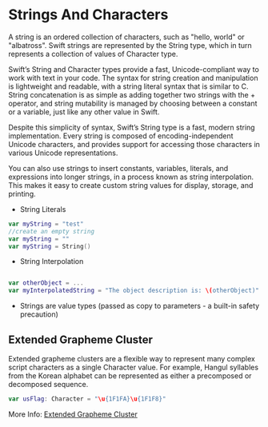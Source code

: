 # Strings And Characters
A string is an ordered collection of characters, such as "hello, world" or "albatross". Swift strings are represented by the String type, which in turn represents a collection of values of Character type.

Swift’s String and Character types provide a fast, Unicode-compliant way to work with text in your code. The syntax for string creation and manipulation is lightweight and readable, with a string literal syntax that is similar to C. String concatenation is as simple as adding together two strings with the + operator, and string mutability is managed by choosing between a constant or a variable, just like any other value in Swift.

Despite this simplicity of syntax, Swift’s String type is a fast, modern string implementation. Every string is composed of encoding-independent Unicode characters, and provides support for accessing those characters in various Unicode representations.

You can also use strings to insert constants, variables, literals, and expressions into longer strings, in a process known as string interpolation. This makes it easy to create custom string values for display, storage, and printing.

- String Literals
```swift
var myString = "test"
//create an empty string
var myString = ""
var myString = String()
```

- String Interpolation
```swift

var otherObject = ...
var myInterpolatedString = "The object description is: \(otherObject)"

```

- Strings are value types (passed as copy to parameters - a built-in safety precaution)

## Extended Grapheme Cluster
Extended grapheme clusters are a flexible way to represent many complex script characters as a single Character value. For example, Hangul syllables from the Korean alphabet can be represented as either a precomposed or decomposed sequence.
```swift
var usFlag: Character = "\u{1F1FA}\u{1F1F8}"
```

More Info: [Extended Grapheme Cluster](https://developer.apple.com/library/ios/documentation/Swift/Conceptual/Swift_Programming_Language/StringsAndCharacters.html#//apple_ref/doc/uid/TP40014097-CH7-ID296)
